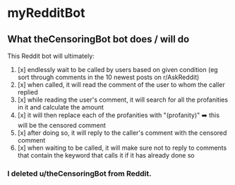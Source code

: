 # myRedditBot

## What theCensoringBot bot does / will do
This Reddit bot will ultimately:
1. [x] endlessly wait to be called by users based on given condition (eg sort through comments in the 10 newest posts on r/AskReddit)
2. [x] when called, it will read the comment of the user to whom the caller replied
3. [x] while reading the user's comment, it will search for all the profanities in it and calculate the amount
4. [x] it will then replace each of the profanities with "(profanity)" :arrow_right: this will be the censored comment
5. [x] after doing so, it will reply to the caller's comment with the censored comment
6. [x] when waiting to be called, it will make sure not to reply to comments that contain the keyword that calls it if it has already done so

### I deleted u/theCensoringBot from Reddit. 
